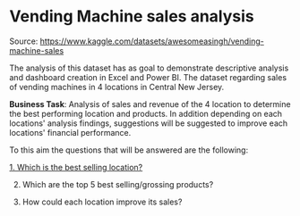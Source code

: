 # Vending Machine sales analysis

Source: https://www.kaggle.com/datasets/awesomeasingh/vending-machine-sales

The analysis of this dataset has as goal to demonstrate descriptive analysis and dashboard creation in Excel and Power BI.
The dataset regarding sales of vending machines in 4 locations in Central New Jersey.

**Business Task**: 
Analysis of sales and revenue of the 4 location to determine the best performing location and products. In addition depending on each locations' analysis findings, suggestions will be suggested to improve each locations' financial performance.

To this aim the questions that will be answered are the following:

[1. Which is the best selling location?](https://github.com/vagge86/data_analysis/blob/main/1.%20Best%20Selling%20Location.md)

2. Which are the top 5 best selling/grossing products?

3. How could each location improve its sales?
